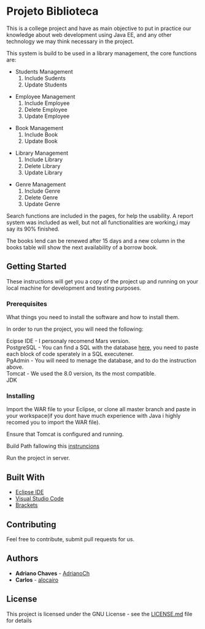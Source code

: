 # Projeto Biblioteca

This is a college project and have as main objective to put in practice our knowledge about web development using Java EE, and any other technology we may think necessary in the project.

This system is build to be used in a library management, the core functions are:

<ul>
    <li>Students Management
        <ol>
            <li>Include Sudents</li>
            <li>Update Students</li>
        </ol>
    </li>
</ul>

<ul>
    <li>Employee Management
        <ol>
            <li>Include Employee</li>
            <li>Delete Employee</li>
            <li>Update Employee</li>
        </ol>
    </li>
</ul>

<ul>
    <li>Book Management
        <ol>
            <li>Include Book</li>
            <li>Update Book</li>
        </ol>
    </li>
</ul>

<ul>
    <li>Library Management
        <ol>
            <li>Include Library</li>
            <li>Delete Library</li>
            <li>Update Library</li>
        </ol>
    </li>
</ul>

<ul>
    <li>Genre Management
        <ol>
            <li>Include Genre</li>
            <li>Delete Genre</li>
            <li>Update Genre</li>
        </ol>
    </li>
</ul>

Search functions are included in the pages, for help the usability. A report system was included as well, but not all functionalities are working,i may say its 90% finished.

The books lend can be renewed after 15 days and a new column in the books table will show the next availability of a borrow book.

## Getting Started

These instructions will get you a copy of the project up and running on your local machine for development and testing purposes.

### Prerequisites

What things you need to install the software and how to install them.

In order to run the project, you will need the following:

Ecipse IDE - I personaly recomend Mars version.<br>
PostgreSQL - You can find a SQL with the database [here](https://github.com/AdrianoCh/projetoBiblioteca/blob/master/DataBase/DB.txt), you need to paste each block of code sperately in a SQL executener.<br>
PgAdmin - You will need to menage the database, and to do the instruction above.<br>
Tomcat - We used the 8.0 version, its the most compatible.<br>
JDK<br>

### Installing

Import the WAR file to your Eclipse, or clone all master branch and paste in your workspace(if you dont have much experience with Java i highly recomed you to import the WAR file).

Ensure that Tomcat is configured and running.

Build Path fallowing this [instruncions](https://github.com/AdrianoCh/projetoBiblioteca/tree/master/BuildPath)

Run the project in server.

## Built With

* [Eclipse IDE](http://www.eclipse.org/downloads/eclipse-packages/)
* [Visual Studio Code](https://code.visualstudio.com/)
* [Brackets](http://brackets.io/)

## Contributing

Feel free to contribute, submit pull requests for us.
## Authors

* **Adriano Chaves** - [AdrianoCh](https://github.com/AdrianoCh)
* **Carlos** - [alocairo](https://github.com/alocairo)

## License

This project is licensed under the GNU License - see the [LICENSE.md](LICENSE.md) file for details